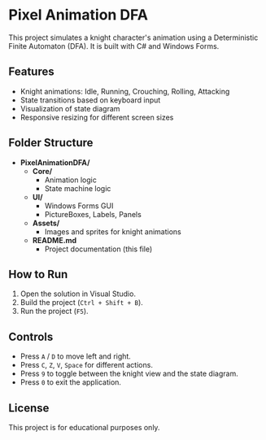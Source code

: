 # Pixel Animation DFA

This project simulates a knight character's animation using a Deterministic Finite Automaton (DFA).
It is built with C# and Windows Forms.

## Features

- Knight animations: Idle, Running, Crouching, Rolling, Attacking
- State transitions based on keyboard input
- Visualization of state diagram
- Responsive resizing for different screen sizes

## Folder Structure

- **PixelAnimationDFA/**
  - **Core/**
    - Animation logic
    - State machine logic
  - **UI/**
    - Windows Forms GUI
    - PictureBoxes, Labels, Panels
  - **Assets/**
    - Images and sprites for knight animations
  - **README.md**
    - Project documentation (this file)

## How to Run

1. Open the solution in Visual Studio.
2. Build the project (`Ctrl + Shift + B`).
3. Run the project (`F5`).

## Controls

- Press `A` / `D` to move left and right.
- Press `C`, `Z`, `V`, `Space` for different actions.
- Press `9` to toggle between the knight view and the state diagram.
- Press `0` to exit the application.

## License

This project is for educational purposes only.
